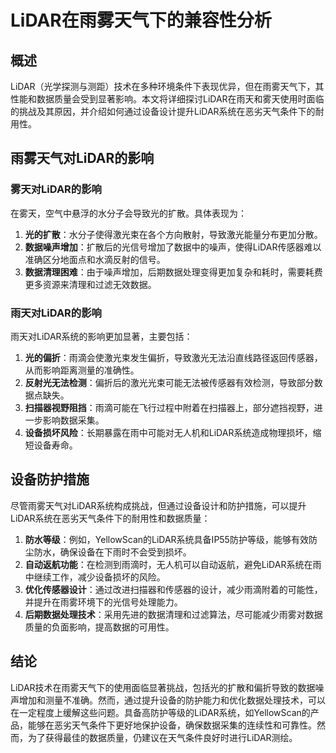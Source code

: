 # LiDAR在雨雾天气下的兼容性分析

## 概述

LiDAR（光学探测与测距）技术在多种环境条件下表现优异，但在雨雾天气下，其性能和数据质量会受到显著影响。本文将详细探讨LiDAR在雨天和雾天使用时面临的挑战及其原因，并介绍如何通过设备设计提升LiDAR系统在恶劣天气条件下的耐用性。

## 雨雾天气对LiDAR的影响

### 雾天对LiDAR的影响

在雾天，空气中悬浮的水分子会导致光的扩散。具体表现为：

1. **光的扩散**：水分子使得激光束在各个方向散射，导致激光能量分布更加分散。
2. **数据噪声增加**：扩散后的光信号增加了数据中的噪声，使得LiDAR传感器难以准确区分地面点和水滴反射的信号。
3. **数据清理困难**：由于噪声增加，后期数据处理变得更加复杂和耗时，需要耗费更多资源来清理和过滤无效数据。

### 雨天对LiDAR的影响

雨天对LiDAR系统的影响更加显著，主要包括：

1. **光的偏折**：雨滴会使激光束发生偏折，导致激光无法沿直线路径返回传感器，从而影响距离测量的准确性。
2. **反射光无法检测**：偏折后的激光光束可能无法被传感器有效检测，导致部分数据点缺失。
3. **扫描器视野阻挡**：雨滴可能在飞行过程中附着在扫描器上，部分遮挡视野，进一步影响数据采集。
4. **设备损坏风险**：长期暴露在雨中可能对无人机和LiDAR系统造成物理损坏，缩短设备寿命。

## 设备防护措施

尽管雨雾天气对LiDAR系统构成挑战，但通过设备设计和防护措施，可以提升LiDAR系统在恶劣天气条件下的耐用性和数据质量：

1. **防水等级**：例如，YellowScan的LiDAR系统具备IP55防护等级，能够有效防尘防水，确保设备在下雨时不会受到损坏。
2. **自动返航功能**：在检测到雨滴时，无人机可以自动返航，避免LiDAR系统在雨中继续工作，减少设备损坏的风险。
3. **优化传感器设计**：通过改进扫描器和传感器的设计，减少雨滴附着的可能性，并提升在雨雾环境下的光信号处理能力。
4. **后期数据处理技术**：采用先进的数据清理和过滤算法，尽可能减少雨雾对数据质量的负面影响，提高数据的可用性。

## 结论

LiDAR技术在雨雾天气下的使用面临显著挑战，包括光的扩散和偏折导致的数据噪声增加和测量不准确。然而，通过提升设备的防护能力和优化数据处理技术，可以在一定程度上缓解这些问题。具备高防护等级的LiDAR系统，如YellowScan的产品，能够在恶劣天气条件下更好地保护设备，确保数据采集的连续性和可靠性。然而，为了获得最佳的数据质量，仍建议在天气条件良好时进行LiDAR测绘。